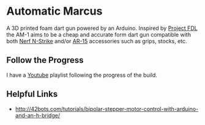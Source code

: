 # Automatic Marcus

A 3D printed foam dart gun powered by an Arduino. Inspired by [Project FDL](http://www.projectfdl.com/) the AM-1 aims to be a cheap and accurate form dart gun compatible with both [Nerf N-Strike](https://nerf.hasbro.com/en-us/toys-games/nerf:elite) and/or [AR-15](https://en.wikipedia.org/wiki/Colt_AR-15#AR-15_marketplace) accessories such as grips, stocks, etc.

## Follow the Progress

I have a [Youtube](https://www.youtube.com/playlist?list=PLXH8rqHzuX5hmMyk606a1SRj9DMD9a9MU) playlist following the progress of the build.

## Helpful Links

* http://42bots.com/tutorials/bipolar-stepper-motor-control-with-arduino-and-an-h-bridge/
